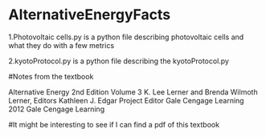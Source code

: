 # AlternativeEnergyFacts

1.Photovoltaic cells.py is a python file describing photovoltaic cells and what they do with a few metrics 

2.kyotoProtocol.py is a python file describing the kyotoProtocol.py 


#Notes from the textbook

Alternative Energy 
2nd Edition Volume 3
K. Lee Lerner and Brenda Wilmoth Lerner, Editors
Kathleen J. Edgar Project Editor
Gale Cengage Learning 
2012 Gale Cengage Learning 

#It might be interesting to see if I can find a pdf of this textbook
